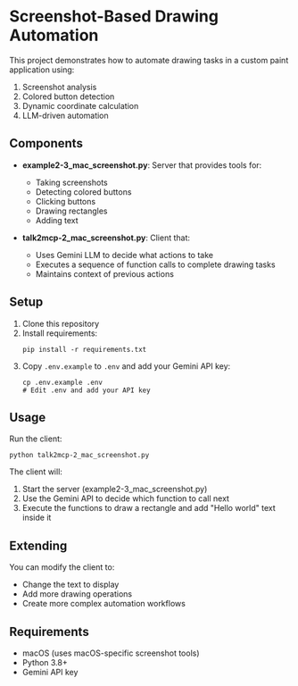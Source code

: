 # Screenshot-Based Drawing Automation

This project demonstrates how to automate drawing tasks in a custom paint application using:
1. Screenshot analysis
2. Colored button detection
3. Dynamic coordinate calculation
4. LLM-driven automation

## Components

- **example2-3_mac_screenshot.py**: Server that provides tools for:
  - Taking screenshots
  - Detecting colored buttons
  - Clicking buttons
  - Drawing rectangles
  - Adding text

- **talk2mcp-2_mac_screenshot.py**: Client that:
  - Uses Gemini LLM to decide what actions to take
  - Executes a sequence of function calls to complete drawing tasks
  - Maintains context of previous actions

## Setup

1. Clone this repository
2. Install requirements:
   ```
   pip install -r requirements.txt
   ```
3. Copy `.env.example` to `.env` and add your Gemini API key:
   ```
   cp .env.example .env
   # Edit .env and add your API key
   ```

## Usage

Run the client:
```
python talk2mcp-2_mac_screenshot.py
```

The client will:
1. Start the server (example2-3_mac_screenshot.py)
2. Use the Gemini API to decide which function to call next
3. Execute the functions to draw a rectangle and add "Hello world" text inside it

## Extending

You can modify the client to:
- Change the text to display
- Add more drawing operations
- Create more complex automation workflows

## Requirements

- macOS (uses macOS-specific screenshot tools)
- Python 3.8+
- Gemini API key 